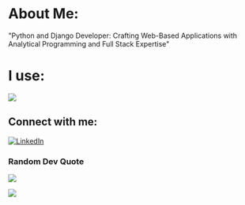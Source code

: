 # About Me:
"Python and Django Developer: Crafting Web-Based Applications with Analytical Programming and Full Stack Expertise"<br>

# I use:
![](https://github-readme-stats.vercel.app/api/top-langs/?username=DeepakRanaMagar&theme=dark&hide_border=false&include_all_commits=false&count_private=false&layout=compact)

## Connect with me:
[![LinkedIn](https://img.shields.io/badge/LinkedIn-%230077B5.svg?logo=linkedin&logoColor=white)](https://linkedin.com/in/https://syr.us/VtB) 

### Random Dev Quote
![](https://quotes-github-readme.vercel.app/api?type=vetical&theme=radical)


[![](https://visitcount.itsvg.in/api?id=DeepakRanaMagar&icon=0&color=0)](https://visitcount.itsvg.in)

  
